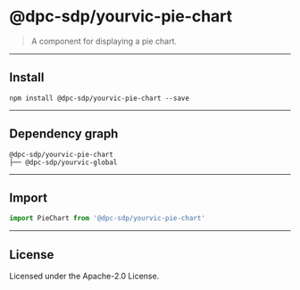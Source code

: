<!-- GENERATED_DOCS -->
# @dpc-sdp/yourvic-pie-chart

> A component for displaying a pie chart.

--------------------------------------------------------------------------------

## Install

```shell
npm install @dpc-sdp/yourvic-pie-chart --save
```

--------------------------------------------------------------------------------

## Dependency graph

```shell
@dpc-sdp/yourvic-pie-chart
├── @dpc-sdp/yourvic-global
```

--------------------------------------------------------------------------------

## Import

```js
import PieChart from '@dpc-sdp/yourvic-pie-chart'
```

--------------------------------------------------------------------------------

## License

Licensed under the Apache-2.0 License.

<!-- /GENERATED_DOCS -->
